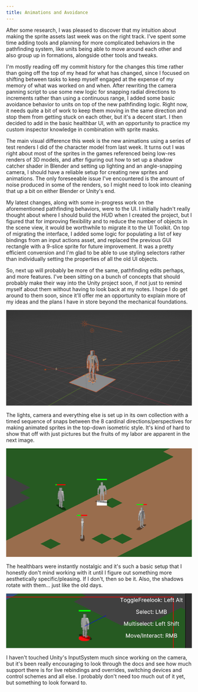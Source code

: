 ```yaml
---
title: Animations and Avoidance
---
```


After some research, I was pleased to discover that my intuition about making the sprite assets last week was on the right track. I've spent some time adding tools and planning for more complicated behaviors in the pathfinding system, like units being able to move around each other and also group up in formations, alongside other tools and tweaks.

I'm mostly reading off my commit history for the changes this time rather than going off the top of my head for what has changed, since I focused on shifting between tasks to keep myself engaged at the expense of my memory of what was worked on and when.
After rewriting the camera panning script to use some new logic for snapping radial directions to increments rather than using a continuous range, I added some basic avoidance behavior to units on top of the new pathfinding logic. Right now, it needs quite a bit of work to keep them moving in the same direction and stop them from getting stuck on each other, but it's a decent start. I then decided to add in the basic healthbar UI, with an opportunity to practice my custom inspector knowledge in combination with sprite masks.

The main visual difference this week is the new animations using a series of test renders I did of the character model from last week. It turns out I was right about most of the sprites in the games referenced being low-res renders of 3D models, and after figuring out how to set up a shadow catcher shader in Blender and setting up lighting and an angle-snapping camera, I should have a reliable setup for creating new sprites and animations. The only foreseeable issue I've encountered is the amount of noise produced in some of the renders, so I might need to look into cleaning that up a bit on either Blender or Unity's end.

My latest changes, along with some in-progress work on the aforementioned pathfinding behaviors, were to the UI. I initially hadn't really thought about where I should build the HUD when I created the project, but I figured that for improving flexibility and to reduce the number of objects in the scene view, it would be worthwhile to migrate it to the UI Toolkit. On top of migrating the interface, I added some logic for populating a list of key bindings from an input actions asset, and replaced the previous GUI rectangle with a 9-slice sprite for future improvement. It was a pretty efficient conversion and I'm glad to be able to use styling selectors rather than individually setting the properties of all the old UI objects.

So, next up will probably be more of the same, pathfinding edits perhaps, and more features. I've been sitting on a bunch of concepts that should probably make their way into the Unity project soon, if not just to remind myself about them without having to look back at my notes. I hope I do get around to them soon, since it'll offer me an opportunity to explain more of my ideas and the plans I have in store beyond the mechanical foundations.

![A screenshot of the Blender viewport, showing a basic rigged character model standing on a small shadow-catching plane, a couple of lights and a camera facing the model at about a 3/4 angle.](/../assets/images/blog/0010/blender.png)

The lights, camera and everything else is set up in its own collection with a timed sequence of snaps between the 8 cardinal directions/perspectives for making animated sprites in the top-down isometric style. It's kind of hard to show that off with just pictures but the fruits of my labor are apparent in the next image.

![A screenshot of a portion of the game window in Unity, showing four units standing at different positions and facing away from each other in different directions to show off the new facing sprites. They also have different health values, as indicated by the green-to-red healthbar chunks above their heads.](/../assets/images/blog/0010/units.png)

The healthbars were instantly nostalgic and it's such a basic setup that I honestly don't mind working with it until I figure out something more aesthetically specific/pleasing. If I don't, then so be it. Also, the shadows rotate with them... just like the old days.

![A screenshot of a portion of the game window in Unity, now showing off a procedurally-generated list of keybindings used for debugging purposes.](/../assets/images/blog/0010/controls.png)

I haven't touched Unity's InputSystem much since working on the camera, but it's been really encouraging to look through the docs and see how much support there is for live rebindings and overrides, switching devices and control schemes and all else. I probably don't need too much out of it yet, but something to look forward to.